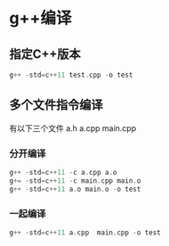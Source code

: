 # g++编译
## 指定C++版本
```cpp
g++ -std=c++11 test.cpp -o test
```
## 多个文件指令编译
有以下三个文件 a.h a.cpp main.cpp
### 分开编译
```cpp
g++ -std=c++11 -c a.cpp a.o
g+= -std=c++11 -c main.cpp main.o
g++ -std=c++11 a.o main.o -o test 
```
### 一起编译
```cpp
g++ -std=c++11 a.cpp  main.cpp -o test
```